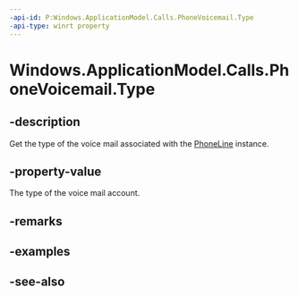 ----api-id: P:Windows.ApplicationModel.Calls.PhoneVoicemail.Type
-api-type: winrt property
---<!-- Property syntaxpublic Windows.ApplicationModel.Calls.PhoneVoicemailType Type { get; }--># Windows.ApplicationModel.Calls.PhoneVoicemail.Type## -descriptionGet the type of the voice mail associated with the [PhoneLine](phoneline.md) instance.## -property-valueThe type of the voice mail account.## -remarks## -examples## -see-also